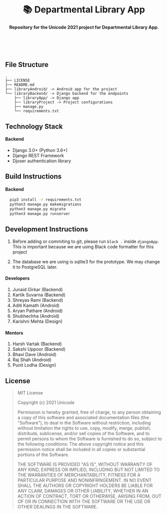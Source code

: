 <p>
    <h1 align='center'> 📚 Departmental Library App </h1>
</p>

<h4 align='center'> Repository for the Unicode 2021 project for Departmental Library App. </h4>

<br>
<br>
<br>

## File Structure

```
.
├── LICENSE
├── README.md
├── libraryAndroid/ -> Android app for the project
└── libraryBackend/ -> Django backend for the endpoints
	├── libraryApp/ -> Django app
	├── libraryProject -> Project configurations
	├── manage.py
	└── requirements.txt
```

## Technology Stack

#### Backend
- Django 3.0+ (Python 3.6+)
- Django REST Framework
- Djoser authentication library

<!--- #### Android -->

## Build Instructions

#### Backend
```bash
  pip3 install -r requirements.txt
  python3 manage.py makemigrations
  python3 manage.py migrate
  python3 manage.py runserver
```

<!-- #### Android
```bash
```
-->

## Development Instructions

1. Before adding or commiting to git, please run `black .` inside `djangoApp`. This is important because we are using Black code formatter for this project

2. The database we are using is sqlite3 for the prototype. We may change it to PostgreSQL later.

<!-- 3. Add Android instructions. -->

#### Developers

1. Junaid Girkar (Backend)
2. Kartik Suvarna (Backend)
3. Shreyas Rami (Backend)
4. Aditi Kamath (Android)
5. Aryan Pathare (Android)
6. Shubhechha (Android)
7. Karishni Mehta (Design)

#### Mentors

1. Harsh Vartak (Backend)
2. Sakshi Uppoor (Backend)
3. Bhavi Dave (Android)
4. Raj Shah (Android)
5. Punit Lodha (Design)

## License

> MIT License
>
> Copyright (c) 2021 Unicode
>
> Permission is hereby granted, free of charge, to any person obtaining a copy
of this software and associated documentation files (the "Software"), to deal
in the Software without restriction, including without limitation the rights
to use, copy, modify, merge, publish, distribute, sublicense, and/or sell
copies of the Software, and to permit persons to whom the Software is
furnished to do so, subject to the following conditions:
The above copyright notice and this permission notice shall be included in all
copies or substantial portions of the Software.
>
> THE SOFTWARE IS PROVIDED "AS IS", WITHOUT WARRANTY OF ANY KIND, EXPRESS OR
IMPLIED, INCLUDING BUT NOT LIMITED TO THE WARRANTIES OF MERCHANTABILITY,
FITNESS FOR A PARTICULAR PURPOSE AND NONINFRINGEMENT. IN NO EVENT SHALL THE
AUTHORS OR COPYRIGHT HOLDERS BE LIABLE FOR ANY CLAIM, DAMAGES OR OTHER
LIABILITY, WHETHER IN AN ACTION OF CONTRACT, TORT OR OTHERWISE, ARISING FROM,
OUT OF OR IN CONNECTION WITH THE SOFTWARE OR THE USE OR OTHER DEALINGS IN THE
SOFTWARE.
